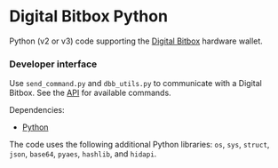 Digital Bitbox Python
============

Python (v2 or v3) code supporting the [Digital Bitbox](https://digitalbitbox.com) hardware wallet.

### Developer interface

Use `send_command.py` and `dbb_utils.py` to communicate with a Digital Bitbox. See the [API](https://digitalbitbox.com/api) for available commands.

Dependencies:

- [Python](http://python.org)

The code uses the following additional Python libraries: `os`, `sys`, `struct`, `json`, `base64`, `pyaes`, `hashlib`, and `hidapi`.
